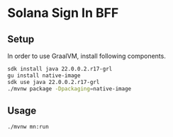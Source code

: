 # Solana Sign In BFF

## Setup

In order to use GraalVM, install following components.

```sh
sdk install java 22.0.0.2.r17-grl
gu install native-image
sdk use java 22.0.0.2.r17-grl
./mvnw package -Dpackaging=native-image
```

## Usage

```sh
./mvnw mn:run
```
